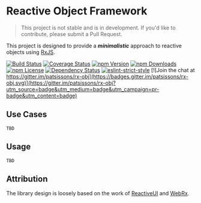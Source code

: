 # Reactive Object Framework

> This project is not stable and is in development. If you'd like to contribute, please submit a Pull Request.

This project is designed to provide a ***minimalistic*** approach to reactive objects using [RxJS](https://github.com/ReactiveX/RxJS).

[![Build Status](https://img.shields.io/travis/patsissons/rx-obj.svg?branch=develop)](https://travis-ci.org/patsissons/rx-obj)
[![Coverage Status](https://coveralls.io/repos/github/patsissons/rx-obj/badge.svg?branch=develop)](https://coveralls.io/github/patsissons/rx-obj?branch=develop)
[![npm Version](https://img.shields.io/npm/v/rx-obj.svg)](https://www.npmjs.com/package/rx-obj)
[![npm Downloads](https://img.shields.io/npm/dt/rx-obj.svg)](https://www.npmjs.com/package/rx-obj)
[![npm License](https://img.shields.io/npm/l/rx-obj.svg)](https://www.npmjs.com/package/rx-obj)
[![Dependency Status](https://img.shields.io/versioneye/d/nodejs/rx-obj.svg)](https://www.versioneye.com/nodejs/rx-obj)
[![eslint-strict-style](https://img.shields.io/badge/code%20style-strict-117D6B.svg)](https://github.com/keithamus/eslint-config-strict)
[![Join the chat at https://gitter.im/patsissons/rx-obj](https://badges.gitter.im/patsissons/rx-obj.svg)](https://gitter.im/patsissons/rx-obj?utm_source=badge&utm_medium=badge&utm_campaign=pr-badge&utm_content=badge)

## Use Cases

`TBD`

## Usage

`TBD`

## Attribution

The library design is loosely based on the work of [ReactiveUI](https://github.com/reactiveui/ReactiveUI) and [WebRx](https://github.com/WebRxJS/WebRx).
